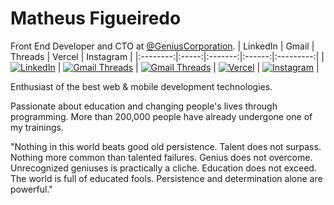 # Matheus Figueiredo

Front End Developer and CTO at [@GeniusCorporation](https://github.com/matheusscode).
| LinkedIn | Gmail | Threads | Vercel | Instagram |
|:--------:|:-----:|:-------:|:------:|:---------:|
| [![LinkedIn](https://img.shields.io/badge/LinkedIn-0A66C2.svg?style=for-the-badge&logo=LinkedIn&logoColor=white&color=4CAF50)](https://www.linkedin.com/) | [![Gmail Threads](https://img.shields.io/badge/Gmail%20Threads-Red.svg?style=for-the-badge&color=4CAF50)](https://mail.google.com/) | [![Gmail Threads](https://img.shields.io/badge/Gmail%20Threads-Red.svg?style=for-the-badge&color=4CAF50)](https://mail.google.com/) | [![Vercel](https://img.shields.io/badge/Vercel-Orange.svg?style=for-the-badge&color=4CAF50)](https://vercel.com/) | [![Instagram](https://img.shields.io/badge/Instagram-Pink.svg?style=for-the-badge&logo=Instagram&logoColor=white&color=4CAF50)](https://www.instagram.com/) |

Enthusiast of the best web & mobile development technologies.

Passionate about education and changing people's lives through programming. More than 200,000 people have already undergone one of my trainings.

"Nothing in this world beats good old persistence. Talent does not surpass. Nothing more common than talented failures. Genius does not overcome. Unrecognized geniuses is practically a cliche. Education does not exceed. The world is full of educated fools. Persistence and determination alone are powerful."
